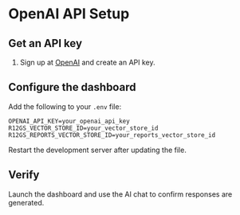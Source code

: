# OpenAI API Setup

## Get an API key

1. Sign up at [OpenAI](https://platform.openai.com/) and create an API key.

## Configure the dashboard

Add the following to your `.env` file:

```
OPENAI_API_KEY=your_openai_api_key
R12GS_VECTOR_STORE_ID=your_vector_store_id
R12GS_REPORTS_VECTOR_STORE_ID=your_reports_vector_store_id
```

Restart the development server after updating the file.

## Verify

Launch the dashboard and use the AI chat to confirm responses are generated.

